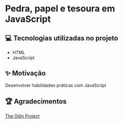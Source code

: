 # Pedra, papel e tesoura em JavaScript

## 💻 Tecnologias utilizadas no projeto

- HTML
- JavaScript

## ✨ Motivação

Desenvolver habilidades práticas com JavaScript

## 🏆 Agradecimentos

[The Odin Project](https://www.theodinproject.com)
